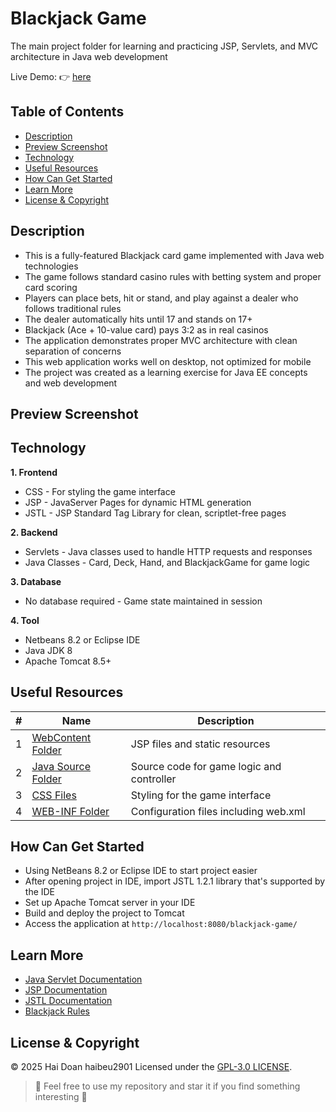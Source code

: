 # Blackjack Game
The main project folder for learning and practicing JSP, Servlets, and MVC architecture in Java web development

Live Demo: :point_right: [here]()

## Table of Contents
- [Description](#description)
- [Preview Screenshot](#preview-screenshot)
- [Technology](#technology)
- [Useful Resources](#useful-resources)
- [How Can Get Started](#how-can-get-started)
- [Learn More](#learn-more)
- [License & Copyright](#license--copyright)

## Description
- This is a fully-featured Blackjack card game implemented with Java web technologies
- The game follows standard casino rules with betting system and proper card scoring
- Players can place bets, hit or stand, and play against a dealer who follows traditional rules
- The dealer automatically hits until 17 and stands on 17+
- Blackjack (Ace + 10-value card) pays 3:2 as in real casinos
- The application demonstrates proper MVC architecture with clean separation of concerns
- This web application works well on desktop, not optimized for mobile
- The project was created as a learning exercise for Java EE concepts and web development

## Preview Screenshot
<div align="center">
<!--   <img src="" alt="Game Start" width="45%"></img> &nbsp;&nbsp; <img src="" alt="Placing Bet" width="45%"></img>
  <img src="" alt="Game Play" width="45%"></img> &nbsp;&nbsp; <img src="" alt="Win Hand" width="45%"></img>
  <img src="" alt="Dealer Blackjack" width="45%"></img> &nbsp;&nbsp; <img src="" alt="Player Blackjack" width="45%"></img> -->
</div>
  
## Technology
**1. Frontend**
  - CSS - For styling the game interface
  - JSP - JavaServer Pages for dynamic HTML generation
  - JSTL - JSP Standard Tag Library for clean, scriptlet-free pages

**2. Backend**
  - Servlets - Java classes used to handle HTTP requests and responses
  - Java Classes - Card, Deck, Hand, and BlackjackGame for game logic

**3. Database**
  - No database required - Game state maintained in session

**4. Tool**
  - Netbeans 8.2 or Eclipse IDE
  - Java JDK 8
  - Apache Tomcat 8.5+

## Useful Resources
#| Name | Description
-| ---- | -----------
1| [WebContent Folder](src/webapp) | JSP files and static resources
2| [Java Source Folder](src/blackjack) | Source code for game logic and controller
3| [CSS Files](src/webapp/css) | Styling for the game interface
4| [WEB-INF Folder](src/webapp/WEB-INF) | Configuration files including web.xml

## How Can Get Started
- Using NetBeans 8.2 or Eclipse IDE to start project easier
- After opening project in IDE, import JSTL 1.2.1 library that's supported by the IDE
- Set up Apache Tomcat server in your IDE
- Build and deploy the project to Tomcat
- Access the application at `http://localhost:8080/blackjack-game/`

## Learn More
- [Java Servlet Documentation](https://javaee.github.io/servlet-spec/)
- [JSP Documentation](https://docs.oracle.com/javaee/5/tutorial/doc/bnagx.html)
- [JSTL Documentation](https://docs.oracle.com/javaee/5/tutorial/doc/bnakc.html)
- [Blackjack Rules](https://bicyclecards.com/how-to-play/blackjack/)

## License & Copyright
&copy; 2025 Hai Doan haibeu2901 Licensed under the [GPL-3.0 LICENSE](https://github.com/haibeu2901/BlackJackGame/blob/main/LICENSE).

> :love_you_gesture: Feel free to use my repository and star it if you find something interesting :love_you_gesture:
